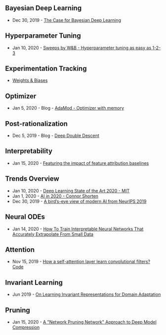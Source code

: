 ## Bayesian Deep Learning
- Dec 30, 2019 - [The Case for Bayesian Deep Learning](https://cims.nyu.edu/~andrewgw/caseforbdl.pdf)

## Hyperparameter Tuning
- Jan 10, 2020 - [Sweeps by W&B - Hyperparameter tuning as easy as 1-2-3](https://www.wandb.com/articles/hyperparameter-tuning-as-easy-as-1-2-3)

## Experimentation Tracking
- [Weights & Biases](https://www.wandb.com/)

## Optimizer
- Jan 5, 2020 - Blog - [AdaMod - Optimizer with memory](https://medium.com/@lessw/meet-adamod-a-new-deep-learning-optimizer-with-memory-f01e831b80bd)

## Post-rationalization
- Dec 5, 2019 - Blog - [Deep Double Descent](https://openai.com/blog/deep-double-descent/)

## Interpretability
- Jan 15, 2020 - [Featuring the impact of feature attribution baselines](https://distill.pub/2020/attribution-baselines/)

## Trends Overview
- Jan 10, 2020 - [Deep Learning State of the Art 2020 - MIT](https://www.youtube.com/watch?v=0VH1Lim8gL8)
- Jan 1, 2020 - [AI in 2020 - Connor Shorten](https://www.youtube.com/watch?v=6SWpN64Ivb4&feature=youtu.be)
- Dec 30, 2019 - [A bird’s-eye view of modern AI from NeurIPS 2019](https://alexkolchinski.com/2019/12/30/neurips-2019/)

## Neural ODEs
- Jan 14, 2020 - [How To Train Interpretable Neural Networks That Accurately Extrapolate From Small Data](https://www.stochasticlifestyle.com/how-to-train-interpretable-neural-networks-that-accurately-extrapolate-from-small-data/)

## Attention
- Nov 15, 2019 - [How a self-attention layer learn convolutional filters?](http://jbcordonnier.com/posts/attention-cnn/) [Code](https://github.com/epfml/attention-cnn)

## Invariant Learning
- Jun 2019 - [On Learning Invariant Representations for Domain Adaptation](https://blog.ml.cmu.edu/2019/09/13/on-learning-invariant-representations-for-domain-adaptation/)

## Pruning
- Jan 15, 2020 - [A "Network Pruning Network" Approach to Deep Model Compression](https://arxiv.org/abs/2001.05545)